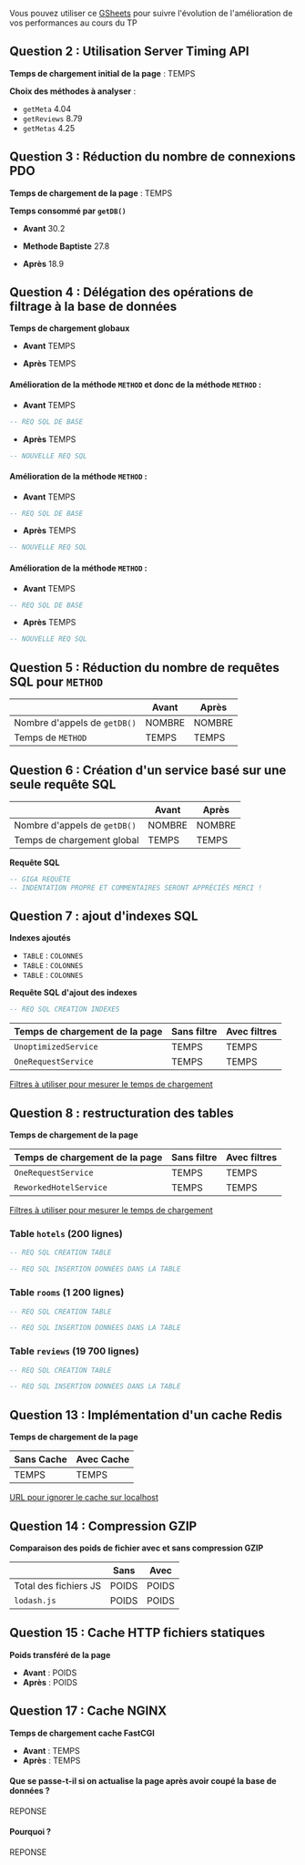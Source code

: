 Vous pouvez utiliser ce [GSheets](https://docs.google.com/spreadsheets/d/13Hw27U3CsoWGKJ-qDAunW9Kcmqe9ng8FROmZaLROU5c/copy?usp=sharing) pour suivre l'évolution de l'amélioration de vos performances au cours du TP 

## Question 2 : Utilisation Server Timing API

**Temps de chargement initial de la page** : TEMPS

**Choix des méthodes à analyser** :

- `getMeta` 4.04
- `getReviews` 8.79
- `getMetas` 4.25



## Question 3 : Réduction du nombre de connexions PDO

**Temps de chargement de la page** : TEMPS

**Temps consommé par `getDB()`** 

- **Avant** 30.2

- **Methode Baptiste** 27.8

- **Après** 18.9


## Question 4 : Délégation des opérations de filtrage à la base de données

**Temps de chargement globaux** 

- **Avant** TEMPS

- **Après** TEMPS


#### Amélioration de la méthode `METHOD` et donc de la méthode `METHOD` :

- **Avant** TEMPS

```sql
-- REQ SQL DE BASE
```

- **Après** TEMPS

```sql
-- NOUVELLE REQ SQL
```



#### Amélioration de la méthode `METHOD` :

- **Avant** TEMPS

```sql
-- REQ SQL DE BASE
```

- **Après** TEMPS

```sql
-- NOUVELLE REQ SQL
```



#### Amélioration de la méthode `METHOD` :

- **Avant** TEMPS

```sql
-- REQ SQL DE BASE
```

- **Après** TEMPS

```sql
-- NOUVELLE REQ SQL
```



## Question 5 : Réduction du nombre de requêtes SQL pour `METHOD`

|                              | **Avant** | **Après** |
|------------------------------|-----------|-----------|
| Nombre d'appels de `getDB()` | NOMBRE    | NOMBRE    |
 | Temps de `METHOD`            | TEMPS     | TEMPS     |

## Question 6 : Création d'un service basé sur une seule requête SQL

|                              | **Avant** | **Après** |
|------------------------------|-----------|-----------|
| Nombre d'appels de `getDB()` | NOMBRE    | NOMBRE    |
| Temps de chargement global   | TEMPS     | TEMPS     |

**Requête SQL**

```SQL
-- GIGA REQUÊTE
-- INDENTATION PROPRE ET COMMENTAIRES SERONT APPRÉCIÉS MERCI !
```

## Question 7 : ajout d'indexes SQL

**Indexes ajoutés**

- `TABLE` : `COLONNES`
- `TABLE` : `COLONNES`
- `TABLE` : `COLONNES`

**Requête SQL d'ajout des indexes** 

```sql
-- REQ SQL CREATION INDEXES
```

| Temps de chargement de la page | Sans filtre | Avec filtres |
|--------------------------------|-------------|--------------|
| `UnoptimizedService`           | TEMPS       | TEMPS        |
| `OneRequestService`            | TEMPS       | TEMPS        |
[Filtres à utiliser pour mesurer le temps de chargement](http://localhost/?types%5B%5D=Maison&types%5B%5D=Appartement&price%5Bmin%5D=200&price%5Bmax%5D=230&surface%5Bmin%5D=130&surface%5Bmax%5D=150&rooms=5&bathRooms=5&lat=46.988708&lng=3.160778&search=Nevers&distance=30)




## Question 8 : restructuration des tables

**Temps de chargement de la page**

| Temps de chargement de la page | Sans filtre | Avec filtres |
|--------------------------------|-------------|--------------|
| `OneRequestService`            | TEMPS       | TEMPS        |
| `ReworkedHotelService`         | TEMPS       | TEMPS        |

[Filtres à utiliser pour mesurer le temps de chargement](http://localhost/?types%5B%5D=Maison&types%5B%5D=Appartement&price%5Bmin%5D=200&price%5Bmax%5D=230&surface%5Bmin%5D=130&surface%5Bmax%5D=150&rooms=5&bathRooms=5&lat=46.988708&lng=3.160778&search=Nevers&distance=30)

### Table `hotels` (200 lignes)

```SQL
-- REQ SQL CREATION TABLE
```

```SQL
-- REQ SQL INSERTION DONNÉES DANS LA TABLE
```

### Table `rooms` (1 200 lignes)

```SQL
-- REQ SQL CREATION TABLE
```

```SQL
-- REQ SQL INSERTION DONNÉES DANS LA TABLE
```

### Table `reviews` (19 700 lignes)

```SQL
-- REQ SQL CREATION TABLE
```

```SQL
-- REQ SQL INSERTION DONNÉES DANS LA TABLE
```


## Question 13 : Implémentation d'un cache Redis

**Temps de chargement de la page**

| Sans Cache | Avec Cache |
|------------|------------|
| TEMPS      | TEMPS      |
[URL pour ignorer le cache sur localhost](http://localhost?skip_cache)

## Question 14 : Compression GZIP

**Comparaison des poids de fichier avec et sans compression GZIP**

|                       | Sans  | Avec  |
|-----------------------|-------|-------|
| Total des fichiers JS | POIDS | POIDS |
| `lodash.js`           | POIDS | POIDS |

## Question 15 : Cache HTTP fichiers statiques

**Poids transféré de la page**

- **Avant** : POIDS
- **Après** : POIDS

## Question 17 : Cache NGINX

**Temps de chargement cache FastCGI**

- **Avant** : TEMPS
- **Après** : TEMPS

#### Que se passe-t-il si on actualise la page après avoir coupé la base de données ?

REPONSE

#### Pourquoi ?

REPONSE
